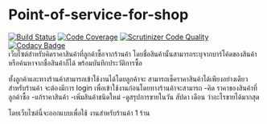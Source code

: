 Point-of-service-for-shop
=========================
[![Build Status](https://travis-ci.org/CE-KMITL-OOAD-2014/POS4Shop.svg?branch=master)](https://travis-ci.org/CE-KMITL-OOAD-2014/POS4Shop)
[![Code Coverage](https://scrutinizer-ci.com/g/CE-KMITL-OOAD-2014/POS4Shop/badges/coverage.png?b=master)](https://scrutinizer-ci.com/g/CE-KMITL-OOAD-2014/POS4Shop/?branch=master)
[![Scrutinizer Code Quality](https://scrutinizer-ci.com/g/CE-KMITL-OOAD-2014/POS4Shop/badges/quality-score.png?b=master)](https://scrutinizer-ci.com/g/CE-KMITL-OOAD-2014/POS4Shop/?branch=master)
 [![Codacy Badge](https://www.codacy.com/project/badge/feaa21c26cbe4076ba3615aa0bef8c72)](https://www.codacy.com)  
เว็บไซต์สำหรับคิดราคาสินค้าที่ลูกค้าซื้อจากร้านค้า 
โดยชื่อสินค้านั้นสามารถระบุจากบาร์โค้ดของสินค้าหรือค้นหาจากชื่อสินค้าก็ได้ พร้อมบันทึกประวัติการซื้อ

ทั้งลูกค้าและทางร้านค้าสามารถเข้าใช้งานได้โดยลูกค้าจะ สามารถเช็คราคาสินค้าได้เพียงอย่างเดียว สำหรับร้านค้า จะต้องมีการ login เพื่อเข้าใช้งานก่อนโดยทางร้านค้าจะสามารถ -คิด ราคาของสินค้าที่ลูกค้าซื้อ -แก้ราคาสินค้า -เพิ่มสินค้าชนิดใหม่ -ดูสรุปการขายในวัน สัปดา เดือน ว่าอะไรขายได้มากสุด

โดยเว็บไซต์นี้จะออกแบบเพื่อใช้ งานสำหรับร้านค้า 1 ร้าน
